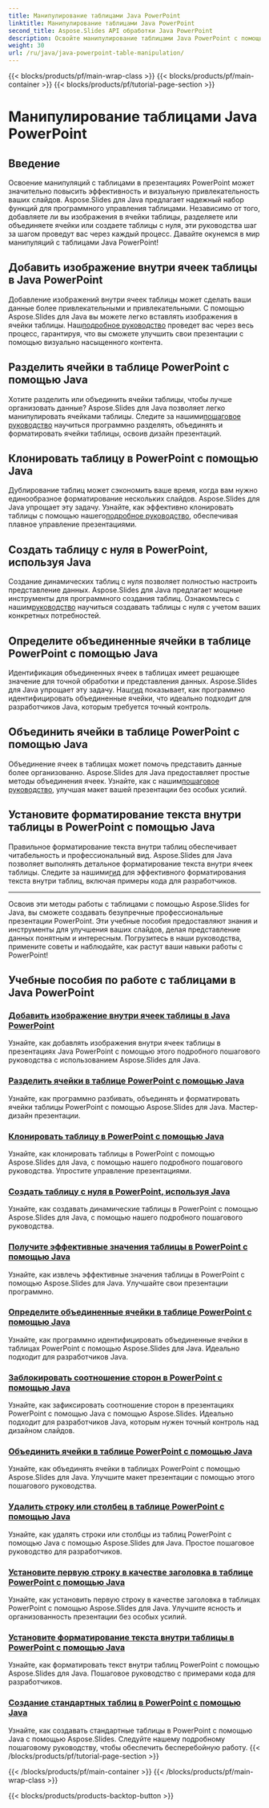 ```yaml
---
title: Манипулирование таблицами Java PowerPoint
linktitle: Манипулирование таблицами Java PowerPoint
second_title: Aspose.Slides API обработки Java PowerPoint
description: Освойте манипулирование таблицами Java PowerPoint с помощью Aspose.Slides. Научитесь добавлять изображения, разбивать ячейки, создавать таблицы и выполнять другие действия с помощью наших подробных пошаговых руководств.
weight: 30
url: /ru/java/java-powerpoint-table-manipulation/
---
```


{{< blocks/products/pf/main-wrap-class >}}
{{< blocks/products/pf/main-container >}}
{{< blocks/products/pf/tutorial-page-section >}}

# Манипулирование таблицами Java PowerPoint

## Введение

Освоение манипуляций с таблицами в презентациях PowerPoint может значительно повысить эффективность и визуальную привлекательность ваших слайдов. Aspose.Slides для Java предлагает надежный набор функций для программного управления таблицами. Независимо от того, добавляете ли вы изображения в ячейки таблицы, разделяете или объединяете ячейки или создаете таблицы с нуля, эти руководства шаг за шагом проведут вас через каждый процесс. Давайте окунемся в мир манипуляций с таблицами Java PowerPoint!

## Добавить изображение внутри ячеек таблицы в Java PowerPoint
Добавление изображений внутри ячеек таблицы может сделать ваши данные более привлекательными и привлекательными. С помощью Aspose.Slides для Java вы можете легко вставлять изображения в ячейки таблицы. Наш[подробное руководство](./add-image-inside-table-cells-java-powerpoint/) проведет вас через весь процесс, гарантируя, что вы сможете улучшить свои презентации с помощью визуально насыщенного контента.

## Разделить ячейки в таблице PowerPoint с помощью Java
 Хотите разделить или объединить ячейки таблицы, чтобы лучше организовать данные? Aspose.Slides для Java позволяет легко манипулировать ячейками таблицы. Следите за нашими[пошаговое руководство](./split-cells-powerpoint-table-java/) научиться программно разделять, объединять и форматировать ячейки таблицы, освоив дизайн презентаций.

## Клонировать таблицу в PowerPoint с помощью Java
 Дублирование таблиц может сэкономить ваше время, когда вам нужно единообразное форматирование нескольких слайдов. Aspose.Slides для Java упрощает эту задачу. Узнайте, как эффективно клонировать таблицы с помощью нашего[подробное руководство](./clone-table-powerpoint-java/), обеспечивая плавное управление презентациями.

## Создать таблицу с нуля в PowerPoint, используя Java
Создание динамических таблиц с нуля позволяет полностью настроить представление данных. Aspose.Slides для Java предлагает мощные инструменты для программного создания таблиц. Ознакомьтесь с нашим[руководство](./create-table-from-scratch-powerpoint-java/) научиться создавать таблицы с нуля с учетом ваших конкретных потребностей.

## Определите объединенные ячейки в таблице PowerPoint с помощью Java
 Идентификация объединенных ячеек в таблицах имеет решающее значение для точной обработки и представления данных. Aspose.Slides для Java упрощает эту задачу. Наш[гид](./identify-merged-cells-powerpoint-table-java/) показывает, как программно идентифицировать объединенные ячейки, что идеально подходит для разработчиков Java, которым требуется точный контроль.

## Объединить ячейки в таблице PowerPoint с помощью Java
 Объединение ячеек в таблицах может помочь представить данные более организованно. Aspose.Slides для Java предоставляет простые методы объединения ячеек. Узнайте, как с нашим[пошаговое руководство](./merge-cells-powerpoint-table-java/), улучшая макет вашей презентации без особых усилий.

## Установите форматирование текста внутри таблицы в PowerPoint с помощью Java
Правильное форматирование текста внутри таблиц обеспечивает читабельность и профессиональный вид. Aspose.Slides для Java позволяет выполнять детальное форматирование текста внутри ячеек таблицы. Следите за нашими[гид](./set-text-formatting-inside-table-powerpoint-java/) для эффективного форматирования текста внутри таблиц, включая примеры кода для разработчиков.

---

Освоив эти методы работы с таблицами с помощью Aspose.Slides for Java, вы сможете создавать безупречные профессиональные презентации PowerPoint. Эти учебные пособия предоставляют знания и инструменты для улучшения ваших слайдов, делая представление данных понятным и интересным. Погрузитесь в наши руководства, примените советы и наблюдайте, как растут ваши навыки работы с PowerPoint!
## Учебные пособия по работе с таблицами в Java PowerPoint
### [Добавить изображение внутри ячеек таблицы в Java PowerPoint](./add-image-inside-table-cells-java-powerpoint/)
Узнайте, как добавлять изображения внутри ячеек таблицы в презентациях Java PowerPoint с помощью этого подробного пошагового руководства с использованием Aspose.Slides для Java.
### [Разделить ячейки в таблице PowerPoint с помощью Java](./split-cells-powerpoint-table-java/)
Узнайте, как программно разбивать, объединять и форматировать ячейки таблицы PowerPoint с помощью Aspose.Slides для Java. Мастер-дизайн презентации.
### [Клонировать таблицу в PowerPoint с помощью Java](./clone-table-powerpoint-java/)
Узнайте, как клонировать таблицы в PowerPoint с помощью Aspose.Slides для Java, с помощью нашего подробного пошагового руководства. Упростите управление презентациями.
### [Создать таблицу с нуля в PowerPoint, используя Java](./create-table-from-scratch-powerpoint-java/)
Узнайте, как создавать динамические таблицы в PowerPoint с помощью Aspose.Slides для Java, с помощью нашего подробного пошагового руководства.
### [Получите эффективные значения таблицы в PowerPoint с помощью Java](./get-effective-values-table-powerpoint-java/)
Узнайте, как извлечь эффективные значения таблицы в PowerPoint с помощью Aspose.Slides для Java. Улучшайте свои презентации программно.
### [Определите объединенные ячейки в таблице PowerPoint с помощью Java](./identify-merged-cells-powerpoint-table-java/)
Узнайте, как программно идентифицировать объединенные ячейки в таблицах PowerPoint с помощью Aspose.Slides для Java. Идеально подходит для разработчиков Java.
### [Заблокировать соотношение сторон в PowerPoint с помощью Java](./lock-aspect-ratio-powerpoint-java/)
Узнайте, как зафиксировать соотношение сторон в презентациях PowerPoint с помощью Java с помощью Aspose.Slides. Идеально подходит для разработчиков Java, которым нужен точный контроль над дизайном слайдов.
### [Объединить ячейки в таблице PowerPoint с помощью Java](./merge-cells-powerpoint-table-java/)
Узнайте, как объединять ячейки в таблицах PowerPoint с помощью Aspose.Slides для Java. Улучшите макет презентации с помощью этого пошагового руководства.
### [Удалить строку или столбец в таблице PowerPoint с помощью Java](./remove-row-column-powerpoint-table-java/)
Узнайте, как удалять строки или столбцы из таблиц PowerPoint с помощью Java с помощью Aspose.Slides для Java. Простое пошаговое руководство для разработчиков.
### [Установите первую строку в качестве заголовка в таблице PowerPoint с помощью Java](./set-first-row-header-powerpoint-table-java/)
Узнайте, как установить первую строку в качестве заголовка в таблицах PowerPoint с помощью Aspose.Slides для Java. Улучшите ясность и организованность презентации без особых усилий.
### [Установите форматирование текста внутри таблицы в PowerPoint с помощью Java](./set-text-formatting-inside-table-powerpoint-java/)
Узнайте, как форматировать текст внутри таблиц PowerPoint с помощью Aspose.Slides для Java. Пошаговое руководство с примерами кода для разработчиков.
### [Создание стандартных таблиц в PowerPoint с помощью Java](./create-standard-tables-powerpoint-java/)
Узнайте, как создавать стандартные таблицы в PowerPoint с помощью Java с помощью Aspose.Slides. Следуйте нашему подробному пошаговому руководству, чтобы обеспечить бесперебойную работу.
{{< /blocks/products/pf/tutorial-page-section >}}

{{< /blocks/products/pf/main-container >}}
{{< /blocks/products/pf/main-wrap-class >}}

{{< blocks/products/products-backtop-button >}}
